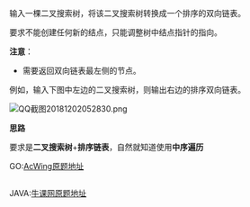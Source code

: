 输入一棵二叉搜索树，将该二叉搜索树转换成一个排序的双向链表。

要求不能创建任何新的结点，只能调整树中结点指针的指向。

**注意**：

- 需要返回双向链表最左侧的节点。

例如，输入下图中左边的二叉搜索树，则输出右边的排序双向链表。

![QQ截图20181202052830.png](https://www.acwing.com/media/article/image/2018/12/02/19_23bee494f5-QQ%E6%88%AA%E5%9B%BE20181202052830.png)

**思路**

要求是**二叉搜索树**+**排序链表**，自然就知道使用**中序遍历**



GO:[AcWing原题地址](https://www.acwing.com/problem/content/87/)

```go

```



JAVA:[牛课网原题地址](https://www.nowcoder.com/practice/947f6eb80d944a84850b0538bf0ec3a5?tpId=13&tqId=11179&tPage=2&rp=2&ru=%2Fta%2Fcoding-interviews&qru=%2Fta%2Fcoding-interviews%2Fquestion-ranking)

```java

```